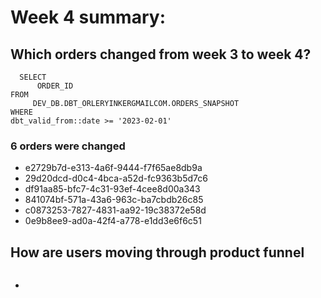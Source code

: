 # Week 4 summary:

##  Which orders changed from week 3 to week 4? 
```
  SELECT 
      ORDER_ID
FROM 
     DEV_DB.DBT_ORLERYINKERGMAILCOM.ORDERS_SNAPSHOT
WHERE 
dbt_valid_from::date >= '2023-02-01'
```
### 6 orders were changed 
 - e2729b7d-e313-4a6f-9444-f7f65ae8db9a
 - 29d20dcd-d0c4-4bca-a52d-fc9363b5d7c6
 - df91aa85-bfc7-4c31-93ef-4cee8d00a343
 - 841074bf-571a-43a6-963c-ba7cbdb26c85
 - c0873253-7827-4831-aa92-19c38372e58d
 - 0e9b8ee9-ad0a-42f4-a778-e1dd3e6f6c51


##  How are users moving through product funnel
```

```

 - 

